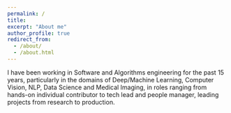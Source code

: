 ```yaml
---
permalink: /
title: 
excerpt: "About me"
author_profile: true
redirect_from: 
  - /about/
  - /about.html
---
```


I have been working in Software and Algorithms engineering for the past 15 years, particularly in the domains of Deep/Machine Learning, Computer Vision, NLP, Data Science and Medical Imaging, in roles ranging from hands-on individual contributor to tech lead and people manager, leading projects from research to production. 
